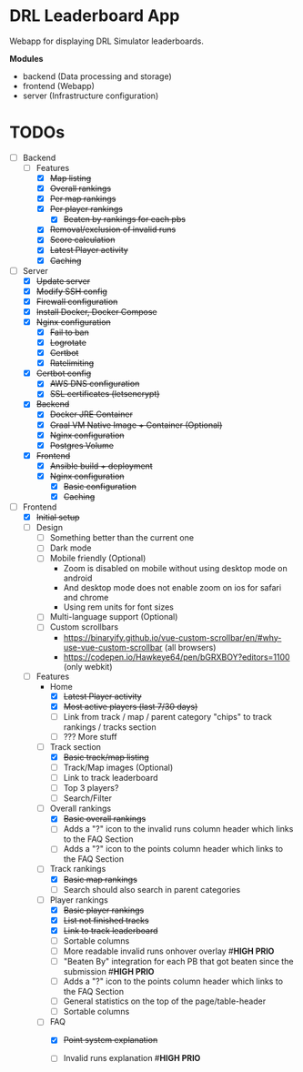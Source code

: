 # DRL Leaderboard App
Webapp for displaying DRL Simulator leaderboards.

**Modules**
* backend (Data processing and storage)
* frontend (Webapp)
* server (Infrastructure configuration)

# TODOs
* [ ] Backend
  * [ ] Features
    * [x] ~~Map listing~~
    * [x] ~~Overall rankings~~
    * [x] ~~Per map rankings~~
    * [x] ~~Per player rankings~~
      * [x] ~~Beaten by rankings for each pbs~~
    * [x] ~~Removal/exclusion of invalid runs~~
    * [x] ~~Score calculation~~
    * [x] ~~Latest Player activity~~
    * [x] ~~Caching~~
* [ ] Server
  * [x] ~~Update server~~
  * [x] ~~Modify SSH config~~
  * [x] ~~Firewall configuration~~
  * [x] ~~Install Docker, Docker Compose~~
  * [x] ~~Nginx configuration~~
    * [x] ~~Fail to ban~~
    * [x] ~~Logrotate~~
    * [x] ~~Certbot~~
    * [x] ~~Ratelimiting~~
  * [x] ~~Certbot config~~
    * [x] ~~AWS DNS configuration~~
    * [x] ~~SSL certificates (letsencrypt)~~
  * [x] ~~Backend~~
    * [x] ~~Docker JRE Container~~
    * [x] ~~Graal VM Native Image + Container (Optional)~~
    * [x] ~~Nginx configuration~~
    * [x] ~~Postgres Volume~~
  * [x] ~~Frontend~~
    * [x] ~~Ansible build + deployment~~
    * [x] ~~Nginx configuration~~
      * [x] ~~Basic configuration~~
      * [x] ~~Caching~~
* [ ] Frontend
  * [x] ~~Initial setup~~
  * [ ] Design
    * [ ] Something better than the current one
    * [ ] Dark mode
    * [ ] Mobile friendly (Optional)
      * Zoom is disabled on mobile without using desktop mode on android
      * And desktop mode does not enable zoom on ios for safari and chrome
      * Using rem units for font sizes
    * [ ] Multi-language support (Optional)
    * [ ] Custom scrollbars
      * https://binaryify.github.io/vue-custom-scrollbar/en/#why-use-vue-custom-scrollbar (all browsers)
      * https://codepen.io/Hawkeye64/pen/bGRXBOY?editors=1100 (only webkit)
  * [ ] Features
    * Home
      * [x] ~~Latest Player activity~~
      * [x] ~~Most active players (last 7/30 days)~~
      * [ ] Link from track / map / parent category "chips" to track rankings / tracks section
      * [ ] ??? More stuff 
    * [ ] Track section
      * [x] ~~Basic track/map listing~~
      * [ ] Track/Map images (Optional) 
      * [ ] Link to track leaderboard
      * [ ] Top 3 players?
      * [ ] Search/Filter
    * [ ] Overall rankings
      * [x] ~~Basic overall rankings~~
      * [ ] Adds a "?" icon to the invalid runs column header which links to the FAQ Section
      * [ ] Adds a "?" icon to the points column header which links to the FAQ Section
    * [ ] Track rankings
      * [x] ~~Basic map rankings~~
      * [ ] Search should also search in parent categories
    * [ ] Player rankings
      * [x] ~~Basic player rankings~~
      * [x] ~~List not finished tracks~~
      * [x] ~~Link to track leaderboard~~
      * [ ] Sortable columns
      * [ ] More readable invalid runs onhover overlay #**HIGH PRIO**
      * [ ] "Beaten By" integration for each PB that got beaten since the submission #**HIGH PRIO**
      * [ ] Adds a "?" icon to the points column header which links to the FAQ Section
      * [ ] General statistics on the top of the page/table-header
      * [ ] Sortable columns
    * [ ] FAQ 
      * [x] ~~Point system explanation~~
      * [ ] Invalid runs explanation #**HIGH PRIO**

